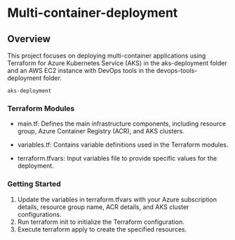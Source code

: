 # Multi-container-deployment 

## Overview
This project focuses on deploying multi-container applications using Terraform for Azure Kubernetes Service (AKS) in the aks-deployment folder and an AWS EC2 instance with DevOps tools in the devops-tools-deployment folder.

`aks-deployment`

### Terraform Modules

* main.tf: Defines the main infrastructure components, including resource group, Azure Container Registry (ACR), and AKS clusters.
* variables.tf: Contains variable definitions used in the Terraform modules.

* terraform.tfvars: Input variables file to provide specific values for the deployment.

### Getting Started

1. Update the variables in terraform.tfvars with your Azure subscription details, resource group name, ACR details, and AKS cluster configurations.
2. Run terraform init to initialize the Terraform configuration.
3. Execute terraform apply to create the specified resources.


